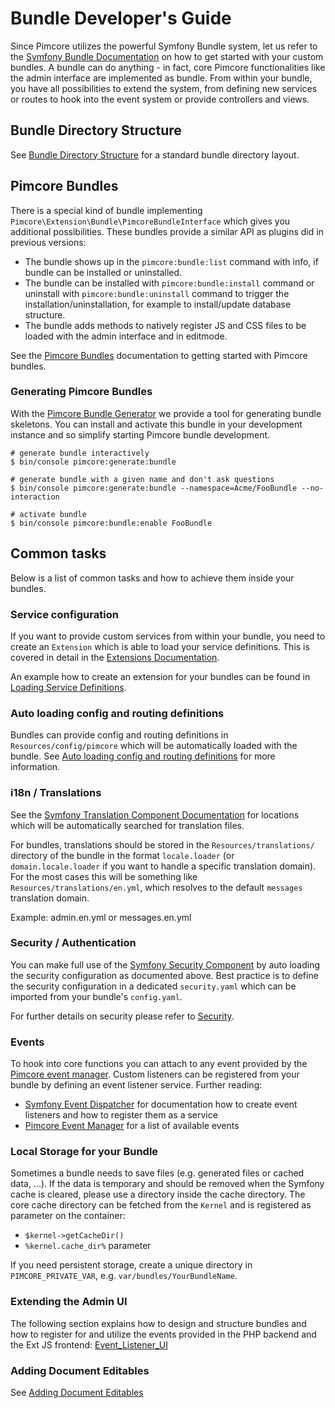 # Bundle Developer's Guide

Since Pimcore utilizes the powerful Symfony Bundle system, let us refer to the [Symfony Bundle Documentation](https://symfony.com/doc/5.2/bundles.html) on how
to get started with your custom bundles. A bundle can do anything - in fact, core Pimcore functionalities like the admin
interface are implemented as bundle. From within your bundle, you have all possibilities to extend the system, from
defining new services or routes to hook into the event system or provide controllers and views.


## Bundle Directory Structure

See [Bundle Directory Structure](https://symfony.com/doc/5.2/bundles.html#bundle-directory-structure) for a standard
bundle directory layout.


## Pimcore Bundles

There is a special kind of bundle implementing `Pimcore\Extension\Bundle\PimcoreBundleInterface` which gives you additional
possibilities. These bundles provide a similar API as plugins did in previous versions:

* The bundle shows up in the `pimcore:bundle:list` command with info, if bundle can be installed or uninstalled.
* The bundle can be installed with `pimcore:bundle:install` command or uninstall with `pimcore:bundle:uninstall` 
command to trigger the installation/uninstallation, for example to install/update database structure.
* The bundle adds methods to natively register JS and CSS files to be loaded with the admin interface and in editmode. 

See the [Pimcore Bundles](./05_Pimcore_Bundles) documentation to getting started with Pimcore bundles.

### Generating Pimcore Bundles

With the [Pimcore Bundle Generator](https://github.com/pimcore/bundle-generator) we provide a tool for generating bundle
skeletons. You can install and activate this bundle in your development instance and so simplify starting Pimcore bundle 
development.  

```
# generate bundle interactively
$ bin/console pimcore:generate:bundle

# generate bundle with a given name and don't ask questions
$ bin/console pimcore:generate:bundle --namespace=Acme/FooBundle --no-interaction

# activate bundle
$ bin/console pimcore:bundle:enable FooBundle
```

## Common tasks

Below is a list of common tasks and how to achieve them inside your bundles. 

### Service configuration

If you want to provide custom services from within your bundle, you need to create an `Extension` which is able to load
your service definitions. This is covered in detail in the [Extensions Documentation](https://symfony.com/doc/5.2/bundles/extension.html).

An example how to create an extension for your bundles can be found in
[Loading Service Definitions](./01_Loading_Service_Definitions.md).


### Auto loading config and routing definitions

Bundles can provide config and routing definitions in `Resources/config/pimcore` which will be automatically loaded with
the bundle. See [Auto loading config and routing definitions](./03_Auto_Loading_Config_And_Routing_Definitions.md) for
more information.


### i18n / Translations

See the [Symfony Translation Component Documentation](https://symfony.com/doc/5.2/translation.html#translation-resource-file-names-and-locations)
for locations which will be automatically searched for translation files.

For bundles, translations should be stored in the `Resources/translations/` directory of the bundle in the format `locale.loader`
(or `domain.locale.loader` if you want to handle a specific translation domain). For the most cases this will be something
like `Resources/translations/en.yml`, which resolves to the default `messages` translation domain.

Example: admin.en.yml or messages.en.yml


### Security / Authentication

You can make full use of the [Symfony Security Component](https://symfony.com/doc/5.2/security.html) by auto loading
the security configuration as documented above. Best practice is to define the security configuration in a dedicated
`security.yaml` which can be imported from your bundle's `config.yaml`.

For further details on security please refer to [Security](../../19_Development_Tools_and_Details/10_Security_Authentication/README.md).


### Events

To hook into core functions you can attach to any event provided by the [Pimcore event manager](../11_Event_API_and_Event_Manager.md).
Custom listeners can be registered from your bundle by defining an event listener service. Further reading:
 
* [Symfony Event Dispatcher](https://symfony.com/doc/5.2/event_dispatcher.html) for documentation how to create event
   listeners and how to register them as a service
* [Pimcore Event Manager](../11_Event_API_and_Event_Manager.md) for a list of available events


### Local Storage for your Bundle

Sometimes a bundle needs to save files (e.g. generated files or cached data, ...). If the data is temporary and should be
removed when the Symfony cache is cleared, please use a directory inside the cache directory. The core cache directory can
be fetched from the `Kernel` and is registered as parameter on the container:

* `$kernel->getCacheDir()`
* `%kernel.cache_dir%` parameter

If you need persistent storage, create a unique directory in `PIMCORE_PRIVATE_VAR`, e.g. `var/bundles/YourBundleName`.

### Extending the Admin UI

The following section explains how to design and structure bundles and how to register for and utilize the events provided
in the PHP backend and the Ext JS frontend: [Event_Listener_UI](./06_Event_Listener_UI.md)

### Adding Document Editables

See [Adding Document Editables](./09_Adding_Document_Editables.md)
